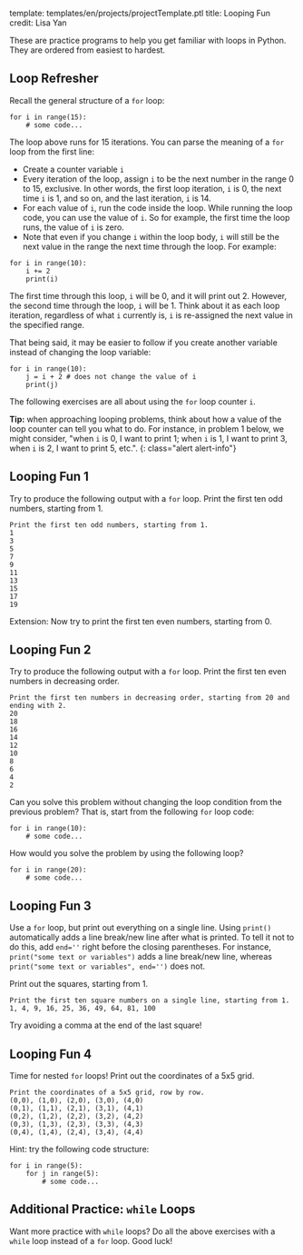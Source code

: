 template: templates/en/projects/projectTemplate.ptl
title: Looping Fun
credit: Lisa Yan

These are practice programs to help you get familiar with loops in Python. They are ordered from easiest to hardest.

## Loop Refresher
Recall the general structure of a `for` loop:

```
for i in range(15):
    # some code...
```

The loop above runs for 15 iterations. You can parse the meaning of a `for` loop from the first line:

+ Create a counter variable `i`
+ Every iteration of the loop, assign `i` to be the next number in the range 0 to 15, exclusive.  In other words, the first loop iteration, `i` is 0, the next time `i` is 1, and so on, and the last iteration, `i` is 14.
+ For each value of `i`, run the code inside the loop. While running the loop code, you can use the value of `i`. So for example, the first time the loop runs, the value of `i` is zero.
+ Note that even if you change `i` within the loop body, `i` will still be the next value in the range the next time through the loop.  For example:

```
for i in range(10):
    i += 2
    print(i)
```

The first time through this loop, `i` will be 0, and it will print out 2.  However, the second time through the loop, `i` will be 1.  Think about it as each loop iteration, regardless of what `i` currently is, `i` is re-assigned the next value in the specified range.

That being said, it may be easier to follow if you create another variable instead of changing the loop variable:

```
for i in range(10):
    j = i + 2 # does not change the value of i
    print(j)
```

The following exercises are all about using the `for` loop counter `i`.

**Tip:** when approaching looping problems, think about how a value of the loop counter can tell you what to do.  For instance, in problem 1 below, we might consider, "when `i` is 0, I want to print 1; when `i` is 1, I want to print 3, when `i` is 2, I want to print 5, etc.".
{: class="alert alert-info"}

## Looping Fun 1
Try to produce the following output with a `for` loop. Print the first ten odd numbers, starting from 1.

```
Print the first ten odd numbers, starting from 1.
1
3
5
7
9
11
13
15
17
19
```

Extension: Now try to print the first ten even numbers, starting from 0.

## Looping Fun 2
Try to produce the following output with a `for` loop. Print the first ten even numbers in decreasing order.

```
Print the first ten numbers in decreasing order, starting from 20 and ending with 2.
20
18
16
14
12
10
8
6
4
2
```

Can you solve this problem without changing the loop condition from the previous problem? That is, start from the following `for` loop code:

```
for i in range(10):
	# some code...
```

How would you solve the problem by using the following loop?

```
for i in range(20):
	# some code...
```

## Looping Fun 3
Use a `for` loop, but print out everything on a single line. Using `print()` automatically adds a line break/new line after what is printed.  To tell it not to do this, add `end=''` right before the closing parentheses.  For instance, `print("some text or variables")` adds a line break/new line, whereas `print("some text or variables", end='')` does not.

Print out the squares, starting from 1.

```
Print the first ten square numbers on a single line, starting from 1.
1, 4, 9, 16, 25, 36, 49, 64, 81, 100
```

Try avoiding a comma at the end of the last square!

## Looping Fun 4
Time for nested `for` loops!  Print out the coordinates of a 5x5 grid.

```
Print the coordinates of a 5x5 grid, row by row.
(0,0), (1,0), (2,0), (3,0), (4,0)
(0,1), (1,1), (2,1), (3,1), (4,1)
(0,2), (1,2), (2,2), (3,2), (4,2)
(0,3), (1,3), (2,3), (3,3), (4,3)
(0,4), (1,4), (2,4), (3,4), (4,4)
```

Hint: try the following code structure:
```
for i in range(5):
	for j in range(5):
		# some code...
```

## Additional Practice: `while` Loops
Want more practice with `while` loops? Do all the above exercises with a `while` loop instead of a `for` loop. Good luck!
